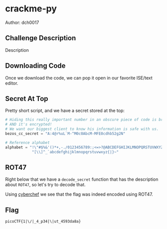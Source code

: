# crackme-py
Author: dch0017

## Challenge Description
Description

## Downloading Code
Once we download the code, we can pop it open in our favorite ISE/text editor. 

## Secret At Top
Pretty short script, and we have a secret stored at the top:
```python
# Hiding this really important number in an obscure piece of code is brilliant!
# AND it's encrypted!
# We want our biggest client to know his information is safe with us.
bezos_cc_secret = "A:4@r%uL`M-^M0c0AbcM-MFE0cdhb52g2N"

# Reference alphabet
alphabet = "!\"#$%&'()*+,-./0123456789:;<=>?@ABCDEFGHIJKLMNOPQRSTUVWXYZ"+ \
            "[\\]^_`abcdefghijklmnopqrstuvwxyz{|}~"

```

## ROT47
Right below that we have a `decode_secret` function that has the description about `ROT47`, so let's try to decode that.

Using [cyberchef](https://gchq.github.io/CyberChef/#recipe=ROT47(47)&input=QTo0QHIldUxgTS1eTTBjMEFiY00tTUZFMGNkaGI1MmcyTg) we see that the flag was indeed encoded using ROT47.

## Flag
```
picoCTF{1|\/|_4_p34|\|ut_4593da8a}
```
